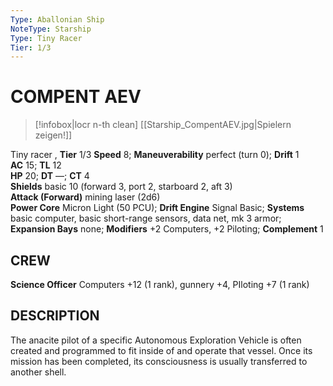 ```yaml
---
Type: Aballonian Ship
NoteType: Starship
Type: Tiny Racer
Tier: 1/3
---
```

# COMPENT AEV
> [!infobox|locr n-th clean]
>  [[Starship_CompentAEV.jpg|Spielern zeigen!]]
> 
Tiny racer , **Tier** 1/3
**Speed** 8; **Maneuverability** perfect (turn 0); **Drift** 1  
**AC** 15; **TL** 12  
**HP** 20; **DT** —; **CT** 4  
**Shields** basic 10 (forward 3, port 2, starboard 2, aft 3)  
**Attack (Forward)** mining laser (2d6)  
**Power Core** Micron Light (50 PCU); **Drift Engine** Signal Basic; **Systems** basic computer, basic short-range sensors, data net, mk 3 armor; **Expansion Bays** none; **Modifiers** +2 Computers, +2 Piloting; **Complement** 1

## CREW

**Science Officer** Computers +12 (1 rank), gunnery +4, PIloting +7 (1 rank)

## DESCRIPTION

The anacite pilot of a specific Autonomous Exploration Vehicle is often created and programmed to fit inside of and operate that vessel. Once its mission has been completed, its consciousness is usually transferred to another shell.
